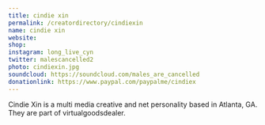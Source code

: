 ```yaml
---
title: cindie xin
permalink: /creatordirectory/cindiexin
name: cindie xin
website: 
shop:
instagram: long_live_cyn
twitter: malescancelled2
photo: cindiexin.jpg
soundcloud: https://soundcloud.com/males_are_cancelled
donationlink: https://www.paypal.com/paypalme/cindiex
---
```

Cindie Xin is a multi media creative and net personality based in Atlanta, GA. They are part of virtualgoodsdealer.